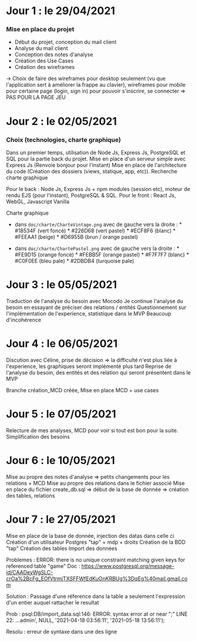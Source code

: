 # Jour 1 : le 29/04/2021

### Mise en place du projet

- Début du projet, conception du mail client
- Analyse du mail client 
- Conception des notes d'analyse 
- Création des Use Cases 
- Création des wireframes

-> Choix de faire des wireframes pour desktop seulement (vu que l'application sert à améliorer la frappe au clavier), wireframes pour mobile pour certaine page (login, sign in) pour pouvoir s'inscrire, se connecter => PAS POUR LA PAGE JEU

# Jour 2 : le 02/05/2021

### Choix (technologies, charte graphique)

Dans un premier temps, utilisation de Node Js, Express Js, PostgreSQL et SQL pour la partie back du projet.
Mise en place d'un serveur simple avec Express Js (Renvoie bonjour pour l'instant)
Mise en place de l'architecture du code (Création des dossiers (views, statique, app, etc)).
Recherche charte graphique

Pour le back : Node Js, Express Js + npm modules (session etc), moteur de rendu EJS (pour l'instant), PostgreSQL & SQL.
Pour le front : React Js, WebGL, Javascript Vanilla 

Charte graphique

- dans `doc/charte/CharteVintage.png` avec de gauche vers la droite :
        * #18534F (vert foncé)
        * #226D68 (vert pastel)
        * #ECF8F6 (blanc)
        * #FEEAA1 (beige)
        * #D6955B (brun / orange pastel)
    
- dans `doc/charte/ChartePastel.png` avec de gauche vers la droite :
        * #FE9D15 (orange foncé)
        * #FEBB5F (orange pastel)
        * #F7F7F7 (blanc)
        * #C0F0EE (bleu pale)
        * #2DBDB4 (turquoise pale)

# Jour 3 : le 05/05/2021

Traduction de l'analyse du besoin avec Mocodo
Je continue l'analyse du besoin en essayant de préciser des relations / entités
Questionnement sur l'implémentation de l'experience, statistique dans le MVP
Beaucoup d'incohérence

# Jour 4 : le 06/05/2021

Discution avec Céline, prise de décision => la difficulté n'est plus liée à l'experience, les graphiques seront implémenté plus tard
Reprise de l'analyse du besoin, des entités et des relation qui seront présentent dans le MVP

Branche création_MCD créée, Mise en place MCD + use cases

# Jour 5 : le 07/05/2021

Relecture de mes analyses, MCD pour voir si tout est bon pour la suite.
Simplification des besoins

# Jour 6 : le 10/05/2021

Mise au propre des notes d'analyse => petits changements pour les relations + MCD
Mise au propre des relations dans le fichier associé
Mise en place du fichier create_db.sql => début de la base de donnée => création des tables, relations

# Jour 7 : le 27/05/2021

Mise en place de la base de donnée, injection des datas dans celle ci
Création d'un utilisateur Postgres "tap" + mdp + droits
Création de la BDD "tap" 
Création des tables
Import des données

Problemes : ERROR:  there is no unique constraint matching given keys for referenced table "game"
Doc :
        https://www.postgresql.org/message-id/CAADeyWgSLC-crOa%2BcFg_EOfVtrmjTXSFFWfEdKuOnKRBUg%3DqEg%40mail.gmail.com

Solution : Passage d'une réference dans la table a seulement l'expression d'un entier auquel rattacher le resultat

Prob : psql:DB/import_data.sql:146: ERROR:  syntax error at or near ";"
LINE 22: ...admin', NULL, '2021-04-18 03:56:11', '2021-05-18 13:56:11');

Resolu : erreur de syntaxe dans une des ligne
